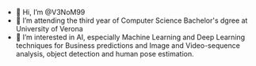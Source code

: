- 👋 Hi, I’m @V3NoM99
- 🌱 I’m attending the third year of Computer Science Bachelor's dgree at University of Verona
- 👀 I’m interested in AI, especially Machine Learning and Deep Learning techniques for Business predictions and Image and Video-sequence analysis, object detection and human pose estimation.

